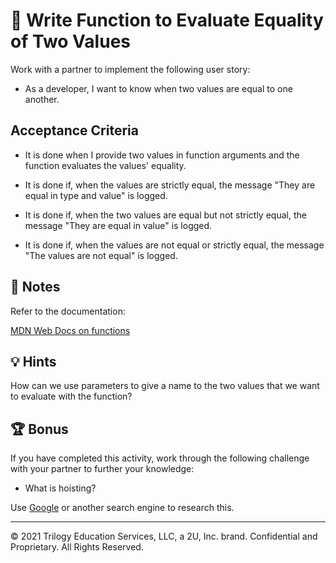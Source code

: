 # 📖 Write Function to Evaluate Equality of Two Values

Work with a partner to implement the following user story:

* As a developer, I want to know when two values are equal to one another.

## Acceptance Criteria

* It is done when I provide two values in function arguments and the function evaluates the values' equality. 

* It is done if, when the values are strictly equal, the message "They are equal in type and value" is logged. 

* It is done if, when the two values are equal but not strictly equal, the message "They are equal in value" is logged.

* It is done if, when the values are not equal or strictly equal, the message "The values are not equal" is logged.

## 📝 Notes

Refer to the documentation: 

[MDN Web Docs on functions](https://developer.mozilla.org/en-US/docs/Web/JavaScript/Guide/Functions)

## 💡 Hints

How can we use parameters to give a name to the two values that we want to evaluate with the function? 

## 🏆 Bonus

If you have completed this activity, work through the following challenge with your partner to further your knowledge:

* What is hoisting?

Use [Google](https://www.google.com) or another search engine to research this.

---
© 2021 Trilogy Education Services, LLC, a 2U, Inc. brand. Confidential and Proprietary. All Rights Reserved.
